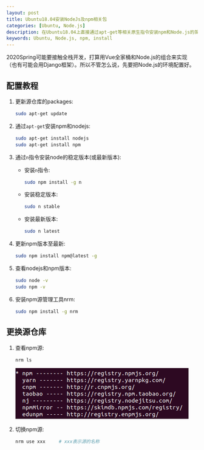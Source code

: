 ```yaml
---
layout: post
title: Ubuntu18.04安装NodeJs及npm相关包
categories: [Ubuntu, Node.js]
description: 在Ubuntu18.04上直接通过apt-get等相关原生指令安装npm和Node.js的简明教程
keywords: Ubuntu, Node.js, npm, install
---
```


2020Spring可能要接触全栈开发，打算用Vue全家桶和Node.js的组合来实现（也有可能会用Django框架）。所以不管怎么说，先要把Node.js的环境配置好。  

## 配置教程

1. 更新源仓库的packages:  
    ```bash
    sudo apt-get update
    ```

2. 通过``apt-get``安装npm和nodejs:  
    ```bash
    sudo apt-get install nodejs
    sudo apt-get install npm
    ```

3. 通过``n``指令安装node的稳定版本(或最新版本):
    - 安装``n``指令:
        ```bash
        sudo npm install -g n
        ```
    - 安装稳定版本:
        ```bash
        sudo n stable
        ```
    - 安装最新版本:
        ```bash
        sudo n latest
        ```

4. 更新npm版本至最新:
    ```bash
    sudo npm install npm@latest -g
    ```

5. 查看nodejs和npm版本:
    ```bash
    sudo node -v
    sudo npm -v
    ```

6. 安装npm源管理工具nrm:
    ```bash
    sudo npm install -g nrm
    ```

## 更换源仓库

1. 查看npm源:
    ```bash
    nrm ls
    ```
    ![img](https://github.com/SinestroEdmonce/SinestroEdmonce.github.io/raw/master/images/posts/npm_source.png)

2. 切换npm源:
    ```bash
    nrm use xxx     # xxx表示源的名称
    ```

